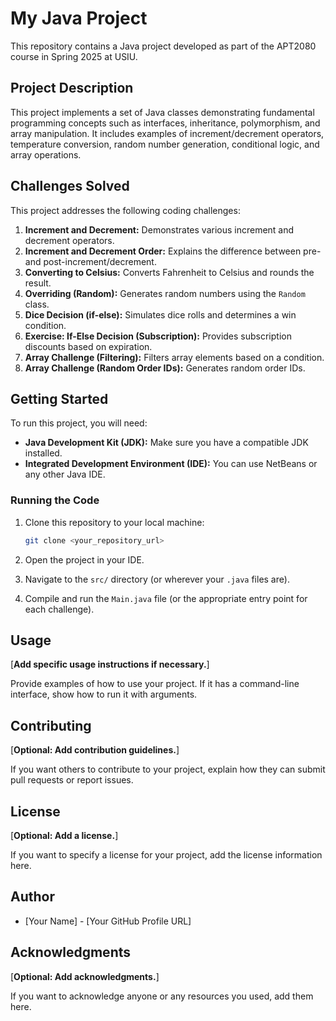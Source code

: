 # My Java Project

This repository contains a Java project developed as part of the APT2080 course in Spring 2025 at USIU.

## Project Description

This project implements a set of Java classes demonstrating fundamental programming concepts such as interfaces, inheritance, polymorphism, and array manipulation. It includes examples of increment/decrement operators, temperature conversion, random number generation, conditional logic, and array operations.


## Challenges Solved

This project addresses the following coding challenges:

1.  **Increment and Decrement:** Demonstrates various increment and decrement operators.
2.  **Increment and Decrement Order:** Explains the difference between pre- and post-increment/decrement.
3.  **Converting to Celsius:** Converts Fahrenheit to Celsius and rounds the result.
4.  **Overriding (Random):** Generates random numbers using the `Random` class.
5.  **Dice Decision (if-else):** Simulates dice rolls and determines a win condition.
6.  **Exercise: If-Else Decision (Subscription):** Provides subscription discounts based on expiration.
7.  **Array Challenge (Filtering):** Filters array elements based on a condition.
8.  **Array Challenge (Random Order IDs):** Generates random order IDs.

## Getting Started

To run this project, you will need:

* **Java Development Kit (JDK):** Make sure you have a compatible JDK installed.
* **Integrated Development Environment (IDE):** You can use NetBeans or any other Java IDE.

### Running the Code

1.  Clone this repository to your local machine:

    ```bash
    git clone <your_repository_url>
    ```

2.  Open the project in your IDE.
3.  Navigate to the `src/` directory (or wherever your `.java` files are).
4.  Compile and run the `Main.java` file (or the appropriate entry point for each challenge).

## Usage

[**Add specific usage instructions if necessary.**]

Provide examples of how to use your project. If it has a command-line interface, show how to run it with arguments.

## Contributing

[**Optional: Add contribution guidelines.**]

If you want others to contribute to your project, explain how they can submit pull requests or report issues.

## License

[**Optional: Add a license.**]

If you want to specify a license for your project, add the license information here.

## Author

* [Your Name] - [Your GitHub Profile URL]

## Acknowledgments

[**Optional: Add acknowledgments.**]

If you want to acknowledge anyone or any resources you used, add them here.
